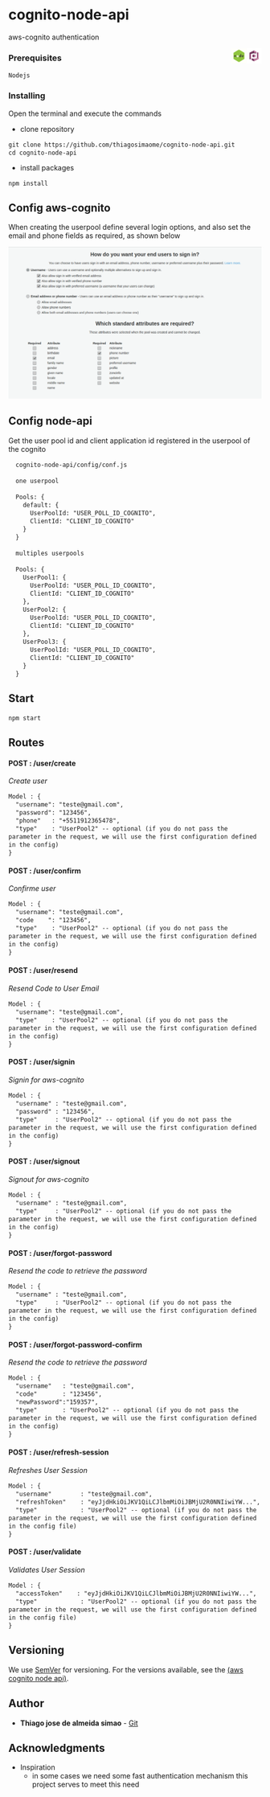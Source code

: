 # cognito-node-api

aws-cognito authentication

<img src="./docs/img/logo_aws_cognito.jpg" width="30" height="30" style="float: right"/> <img src="./docs/img/logo_nodejs.png" width="30" height="30" style="float: right" />

### Prerequisites

```
Nodejs
```



### Installing

Open the terminal and execute the commands

- clone repository

```
git clone https://github.com/thiagosimaome/cognito-node-api.git
cd cognito-node-api
```

- install packages

```
npm install
```



## Config aws-cognito

When creating the userpool define several login options, and also set the email and phone fields as required, as shown below

![Image cognito attributes](./docs/img/model_aws_cognito.png)



## Config node-api

Get the user pool id and client application id registered in the userpool of the cognito

```
  cognito-node-api/config/conf.js

  one userpool

  Pools: {
    default: {
      UserPoolId: "USER_POLL_ID_COGNITO",
      ClientId: "CLIENT_ID_COGNITO"
    }
  }

  multiples userpools

  Pools: {
    UserPool1: {
      UserPoolId: "USER_POLL_ID_COGNITO",
      ClientId: "CLIENT_ID_COGNITO"
    },
    UserPool2: {
      UserPoolId: "USER_POLL_ID_COGNITO",
      ClientId: "CLIENT_ID_COGNITO"
    },
    UserPool3: {
      UserPoolId: "USER_POLL_ID_COGNITO",
      ClientId: "CLIENT_ID_COGNITO"
    }
  }

```



## Start

```
npm start
```



## Routes

#### POST : /user/create

_Create user_

```
Model : {
  "username": "teste@gmail.com",
  "password": "123456",
  "phone"   : "+5511912365478",
  "type"    : "UserPool2" -- optional (if you do not pass the parameter in the request, we will use the first configuration defined in the config)
}

```



#### POST : /user/confirm

_Confirme user_

```
Model : {
  "username": "teste@gmail.com",
  "code    ": "123456",
  "type"    : "UserPool2" -- optional (if you do not pass the parameter in the request, we will use the first configuration defined in the config)
}

```



#### POST : /user/resend

_Resend Code to User Email_

```
Model : {
  "username": "teste@gmail.com",
  "type"    : "UserPool2" -- optional (if you do not pass the parameter in the request, we will use the first configuration defined in the config)
}

```



#### POST : /user/signin

_Signin for aws-cognito_

```
Model : {
  "username" : "teste@gmail.com",
  "password" : "123456",
  "type"     : "UserPool2" -- optional (if you do not pass the parameter in the request, we will use the first configuration defined in the config)
}

```



#### POST : /user/signout

_Signout for aws-cognito_

```
Model : {
  "username" : "teste@gmail.com",
  "type"     : "UserPool2" -- optional (if you do not pass the parameter in the request, we will use the first configuration defined in the config)
}

```



#### POST : /user/forgot-password

_Resend the code to retrieve the password_

```
Model : {
  "username" : "teste@gmail.com",
  "type"     : "UserPool2" -- optional (if you do not pass the parameter in the request, we will use the first configuration defined in the config)
}
```



#### POST : /user/forgot-password-confirm

_Resend the code to retrieve the password_

```
Model : {
  "username"   : "teste@gmail.com",
  "code"       : "123456",
  "newPassword":"159357",
  "type"       : "UserPool2" -- optional (if you do not pass the parameter in the request, we will use the first configuration defined in the config)
}
```



#### POST : /user/refresh-session

_Refreshes User Session_

```
Model : {
  "username"   		: "teste@gmail.com",
  "refreshToken"    : "eyJjdHkiOiJKV1QiLCJlbmMiOiJBMjU2R0NNIiwiYW...",
  "type"       		: "UserPool2" -- optional (if you do not pass the parameter in the request, we will use the first configuration defined in the config file)
}
```



#### POST : /user/validate

_Validates User Session_

```
Model : {
  "accessToken"    : "eyJjdHkiOiJKV1QiLCJlbmMiOiJBMjU2R0NNIiwiYW...",
  "type"       		: "UserPool2" -- optional (if you do not pass the parameter in the request, we will use the first configuration defined in the config file)
}
```



## Versioning

We use [SemVer](http://semver.org/) for versioning. For the versions available, see the [(aws cognito node api)](https://github.com/your/project/tags).



## Author

- **Thiago jose de almeida simao** - [Git](https://github.com/thiagosimaome)



## Acknowledgments

- Inspiration
  - in some cases we need some fast authentication mechanism this project serves to meet this need
